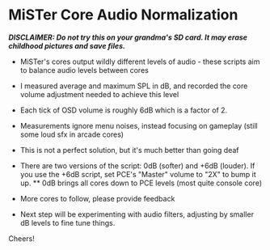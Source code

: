 # MiSTer Core Audio Normalization

_**DISCLAIMER: Do not try this on your grandma's SD card. It may erase childhood pictures and save files.**_

* MiSTer's cores output wildly different levels of audio - these scripts aim to balance audio levels between cores
* I measured average and maximum SPL in dB, and recorded the core volume adjustment needed to achieve this level
* Each tick of OSD volume is roughly 6dB which is a factor of 2.
* Measurements ignore menu noises, instead focusing on gameplay (still some loud sfx in arcade cores)
* This is not a perfect solution, but it's much better than going deaf
* There are two versions of the script: 0dB (softer) and +6dB (louder). If you use the +6dB script, set PCE's "Master" volume to "2X" to bump it up.
** 0dB brings all cores down to PCE levels (most quite console core)
* More cores to follow, please provide feedback

* Next step will be experimenting with audio filters, adjusting by smaller dB levels to fine tune things.

Cheers!
